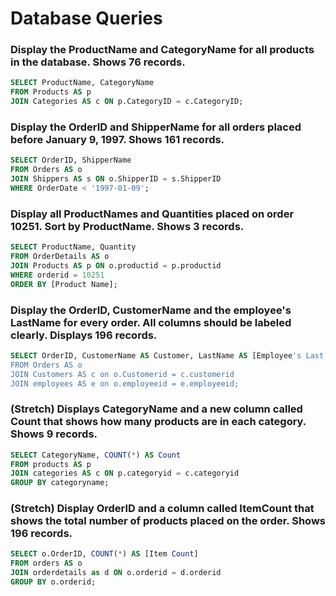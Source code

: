 # Database Queries

### Display the ProductName and CategoryName for all products in the database. Shows 76 records.
```sql
SELECT ProductName, CategoryName
FROM Products AS p
JOIN Categories AS c ON p.CategoryID = c.CategoryID;
```

### Display the OrderID and ShipperName for all orders placed before January 9, 1997. Shows 161 records.
```sql
SELECT OrderID, ShipperName
FROM Orders AS o
JOIN Shippers AS s ON o.ShipperID = s.ShipperID
WHERE OrderDate < '1997-01-09';
```

### Display all ProductNames and Quantities placed on order 10251. Sort by ProductName. Shows 3 records.
```sql
SELECT ProductName, Quantity
FROM OrderDetails AS o
JOIN Products AS p ON o.productid = p.productid
WHERE orderid = 10251
ORDER BY [Product Name];
```

### Display the OrderID, CustomerName and the employee's LastName for every order. All columns should be labeled clearly. Displays 196 records.
```sql
SELECT OrderID, CustomerName AS Customer, LastName AS [Employee's Last Name]
FROM Orders AS o
JOIN Customers AS c on o.Customerid = c.customerid
JOIN employees AS e on o.employeeid = e.employeeid;
```

### (Stretch)  Displays CategoryName and a new column called Count that shows how many products are in each category. Shows 9 records.
```sql
SELECT CategoryName, COUNT(*) AS Count
FROM products AS p
JOIN categories AS c ON p.categoryid = c.categoryid
GROUP BY categoryname;
```

### (Stretch) Display OrderID and a  column called ItemCount that shows the total number of products placed on the order. Shows 196 records. 
```sql
SELECT o.OrderID, COUNT(*) AS [Item Count]
FROM orders AS o
JOIN orderdetails as d ON o.orderid = d.orderid
GROUP BY o.orderid;
```